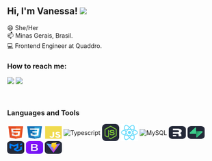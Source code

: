 ## Hi, I'm Vanessa! <img src="https://media.giphy.com/media/fvSnAaFUjIqh6XXIFp/giphy-downsized.gif" width="25px">

<p>😄 She/Her <br/>📫 Minas Gerais, Brasil. <br/>💻 Frontend Engineer at Quaddro.</p>

### How to reach me:
<a href = "mailto:vanessacreis"><img src="https://img.shields.io/badge/Outlook-0078D4?style=for-the-badge&logo=microsoft-outlook&logoColor=white" target="_blank"></a>
<a href="https://www.linkedin.com/in/vanessacreisbh/" target="_blank"><img src="https://img.shields.io/badge/-LinkedIn-%230077B5?style=for-the-badge&logo=linkedin&logoColor=white" target="_blank"></a>
</div> <br/>


### Languages and Tools
<div style="display: inline_block" align="left">
  <img align="center" alt="HTML5" height="30" width="40" src="https://raw.githubusercontent.com/devicons/devicon/master/icons/html5/html5-original.svg">
  <img align="center" alt="CSS3" height="30" width="40" src="https://raw.githubusercontent.com/devicons/devicon/master/icons/css3/css3-original.svg">
  <img align="center" alt="Javascript" height="30" width="40" src="https://raw.githubusercontent.com/devicons/devicon/master/icons/javascript/javascript-plain.svg">
  <img align="center" alt="Typescript" height="30" width="40" src="https://cdn.jsdelivr.net/gh/devicons/devicon/icons/typescript/typescript-original.svg"/>
  <img align="center" alt="Node.JS" height="40" width="40" src="https://github.com/tandpfun/skill-icons/raw/main/icons/NodeJS-Dark.svg">
  <img align="center" alt="React" height="40" width="40" src="https://raw.githubusercontent.com/devicons/devicon/master/icons/react/react-original.svg">
  <img align="center" alt="MySQL" height="30" width="40" src="https://cdn.jsdelivr.net/gh/devicons/devicon/icons/mysql/mysql-original.svg"/>
  <img align="center" alt="Remix" height="30" width="40" src="https://github.com/tandpfun/skill-icons/raw/main/icons/Remix-Dark.svg"/>
  <img align="center" alt="Supabase" height="30" width="40" src="https://github.com/tandpfun/skill-icons/raw/main/icons/Supabase-Dark.svg"/>
  <img align="center" alt="MaterialUI" height="30" width="40" src="https://github.com/tandpfun/skill-icons/raw/main/icons/MaterialUI-Dark.svg"/>
  <img align="center" alt="Bootstrap" height="30" width="40" src="https://github.com/tandpfun/skill-icons/raw/main/icons/Bootstrap.svg"/>
  <img align="center" alt="Vite" height="30" width="40" src="https://github.com/tandpfun/skill-icons/raw/main/icons/Vite-Dark.svg"/>
</div> 
 
